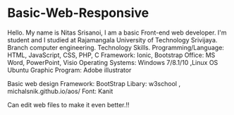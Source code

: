 # Basic-Web-Responsive

Hello.
My name is Nitas Srisanoi, I am a basic Front-end web developer.
I'm student and I studied at Rajamangala University of Technology Srivijaya. Branch computer engineering.
Technology Skills.
Programming/Language: HTML, JavaScript, CSS, PHP, C
Framework: Ionic, Bootstrap
Office: MS Word, PowerPoint, Visio
Operating Systems: Windows 7/8.1/10 ,Linux OS Ubuntu
Graphic Program: Adobe illustrator

Basic web design
Framework: BootStrap
Libary: w3school , michalsnik.github.io/aos/
Font: Kanit

Can edit web files to make it even better.!!

